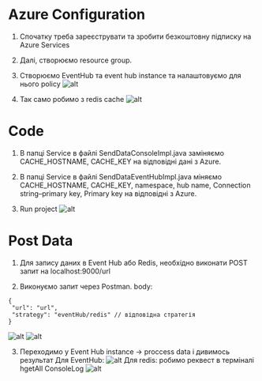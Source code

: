 # Azure Configuration

1. Спочатку треба зареєструвати та зробити безкоштовну підписку на Azure Services

2. Далі, створюємо resource group. 
3. Створюємо EventHub та event hub instance та налаштовуємо для нього policy
![alt](../images/eventhub.png)
4.  Так само робимо з redis cache
![alt](../images/redis.png)

# Code

1. В папці Service в файлі SendDataConsoleImpl.java заміняємо CACHE_HOSTNAME, CACHE_KEY на відповідні дані з Azure.

2. В папці Service в файлі SendDataEventHubImpl.java міняємо CACHE_HOSTNAME, CACHE_KEY, namespace, hub name, Connection string–primary key, Primary key на відповідні з Azure.

3. Run project
![alt](../images/lab5_code.png)

# Post Data

1. Для запису даних в Event Hub або Redis, необхідно виконати POST запит на localhost:9000/url

2. Виконуємо запит через Postman. 
body:
```
{
 "url": "url",
 "strategy": "eventHub/redis" // відповідна стратегія
}
```
![alt](../images/lab5_postman_event.png)
![alt](../images/lab5_postman_redis.png)


3. Переходимо у Event Hub instance -> proccess data і дивимось результат
Для EventHub:
![alt](../images/eventhub_result.png)
Для redis: робимо реквест в терміналі hgetAll ConsoleLog
![alt](../images/redis_result.png)
